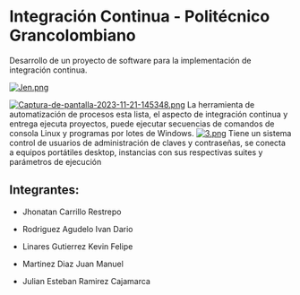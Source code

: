 # Integración Continua - Politécnico Grancolombiano
Desarrollo de un proyecto de software para la implementación de integración continua. 

[![Jen.png](https://i.postimg.cc/9X9xD8bS/Jen.png)](https://postimg.cc/8s1d3bqB)

[![Captura-de-pantalla-2023-11-21-145348.png](https://i.postimg.cc/rsRCWpg0/Captura-de-pantalla-2023-11-21-145348.png)](https://postimg.cc/MfxQJqCq)
La herramienta de automatización de procesos esta lista, el aspecto de integración continua y entrega ejecuta proyectos, puede ejecutar secuencias de comandos de consola Linux y programas por lotes de Windows. 
[![3.png](https://i.postimg.cc/5NL9KMRw/3.png)](https://postimg.cc/0b5qrhxQ)
Tiene un sistema control de usuarios de administración de claves y contraseñas, se conecta a equipos portátiles desktop, instancias con sus respectivas suites y parámetros de ejecución

## Integrantes:

- Jhonatan Carrillo Restrepo

- Rodriguez Agudelo Ivan Dario

- Linares Gutierrez Kevin Felipe

- Martinez Diaz Juan Manuel

- Julian Esteban Ramirez Cajamarca 
